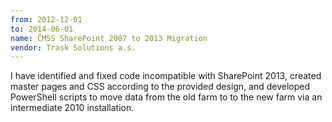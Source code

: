 ```yaml
---
from: 2012-12-01
to: 2014-06-01
name: ČMSS SharePoint 2007 to 2013 Migration
vendor: Trask Solutions a.s.
---
```


I have identified and fixed code incompatible with SharePoint 2013,
created master pages and CSS according to the provided design, and developed
PowerShell scripts to move data from the old farm to to the new farm via
an intermediate 2010 installation.